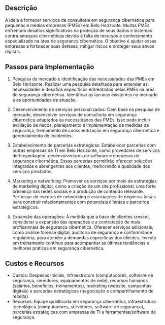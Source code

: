 ## Descrição

A ideia é fornecer serviços de consultoria em segurança cibernética para pequenas e médias empresas (PMEs) em Belo Horizonte. Muitas PMEs enfrentam desafios significativos na proteção de seus dados e sistemas contra ameaças cibernéticas devido à falta de recursos e conhecimento especializado na área de segurança cibernética. O objetivo é ajudar essas empresas a fortalecer suas defesas, mitigar riscos e proteger seus ativos digitais.

## Passos para Implementação

1. Pesquisa de mercado e identificação das necessidades das PMEs em Belo Horizonte: Realizar uma pesquisa detalhada para entender as necessidades e desafios específicos enfrentados pelas PMEs na área de segurança cibernética. Identificar as lacunas existentes no mercado e as oportunidades de atuação.

2. Desenvolvimento de serviços personalizados: Com base na pesquisa de mercado, desenvolver serviços de consultoria em segurança cibernética adaptados às necessidades das PMEs. Isso pode incluir avaliação de riscos, planejamento e implementação de medidas de segurança, treinamento de conscientização em segurança cibernética e gerenciamento de incidentes.

3. Estabelecimento de parcerias estratégicas: Estabelecer parcerias com outras empresas de TI em Belo Horizonte, como provedores de serviços de hospedagem, desenvolvedores de software e empresas de segurança cibernética. Essas parcerias permitirão oferecer soluções integradas e abrangentes aos clientes, melhorando a qualidade dos serviços prestados.

4. Marketing e networking: Promover os serviços por meio de estratégias de marketing digital, como a criação de um site profissional, uma forte presença nas redes sociais e a produção de conteúdo relevante. Participar de eventos de networking e associações de negócios locais para construir relacionamentos com potenciais clientes e parceiros estratégicos.

5. Expansão das operações: À medida que a base de clientes crescer, considerar a expansão das operações e a contratação de mais profissionais de segurança cibernética. Oferecer serviços adicionais, como análise forense digital, auditoria de segurança e conformidade regulatória, para atender a demandas específicas dos clientes. Investir em treinamento contínuo para acompanhar as últimas tendências e melhores práticas em segurança cibernética.

## Custos e Recursos

- Custos: Despesas iniciais, infraestrutura (computadores, software de segurança, servidores, equipamentos de rede), recursos humanos (salários, benefícios, treinamentos), marketing (website, campanhas digitais) e parcerias estratégicas (negociação e compartilhamento de receita).
- Recursos: Equipe qualificada em segurança cibernética, infraestrutura tecnológica (computadores, servidores, software de segurança), parcerias estratégicas com empresas de TI e ferramentas/software de segurança.
